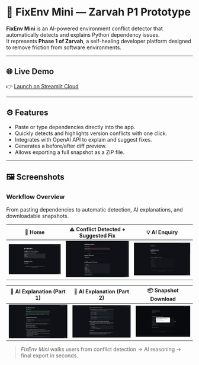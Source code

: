 # 🧩 FixEnv Mini — Zarvah P1 Prototype

**FixEnv Mini** is an AI-powered environment conflict detector that automatically detects and explains Python dependency issues.  
It represents **Phase 1 of Zarvah**, a self-healing developer platform designed to remove friction from software environments.

---

## 🌐 Live Demo
👉 [Launch on Streamlit Cloud](https://fixenvmini-zarvahp1.streamlit.app)

---

## ⚙️ Features
- Paste or type dependencies directly into the app.
- Quickly detects and highlights version conflicts with one click.
- Integrates with OpenAI API to explain and suggest fixes.
- Generates a before/after diff preview.
- Allows exporting a full snapshot as a ZIP file.

---

## 🖼️ Screenshots

### Workflow Overview  
From pasting dependencies to automatic detection, AI explanations, and downloadable snapshots.

| 🧩 Home | ⚠️ Conflict Detected + Suggested Fix | 💡 AI Enquiry |
|:--:|:--:|:--:|
| ![Home](assets/home.png) | ![Conflict + Fix Preview](assets/detect_conflicts.png) | ![AI Enquiry](assets/ai_enquiry.png) |

| 🧠 AI Explanation (Part 1) | 🧩 AI Explanation (Part 2) | 📦 Snapshot Download |
|:--:|:--:|:--:|
| ![AI Explained 1](assets/ai_explained_1.png) | ![AI Explained 2](assets/ai_explained_2.png) | ![Download](assets/snapshot_download.png) |

> *FixEnv Mini* walks users from conflict detection → AI reasoning → final export in seconds.

